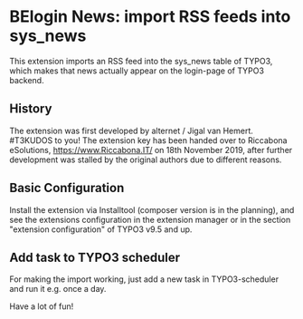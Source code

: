 # BElogin News: import RSS feeds into sys_news

This extension imports an RSS feed into the sys_news table of TYPO3,
which makes that news actually appear on the login-page of TYPO3 backend.

## History

The extension was first developed by alternet / Jigal van Hemert. #T3KUDOS to you!
The extension key has been handed over to Riccabona eSolutions, https://www.Riccabona.IT/ on 18th November 2019,
after further development was stalled by the original authors due to different reasons.

## Basic Configuration

Install the extension via Installtool (composer version is in the planning), and see the extensions configuration in the extension manager
or in the section "extension configuration" of TYPO3 v9.5 and up.

## Add task to TYPO3 scheduler

For making the import working, just add a new task in TYPO3-scheduler and run it e.g. once a day.



Have a lot of fun!
